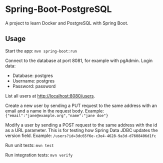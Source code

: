 # Spring-Boot-PostgreSQL

A project to learn Docker and PostgreSQL with Spring Boot.

## Usage

Start the app: `mvn spring-boot:run`

Connect to the database at port 8081, for example with pgAdmin.
Login data:
- Database: postgres
- Username: postgres
- Password: password

List all users at <http://localhost:8080/users>.

Create a new user by sending a PUT request to the same address with an email and a name in the request body.
Example: `{"email":"jane@example.org","name":"jane doe"}`

Modify a user by sending a POST request to the same address with the id as a URL parameter.
This is for testing how Spring Data JDBC updates the version field.
Example: `/users?id=3dc65f6e-c3e4-4628-9a3d-d7608406d1fc`

Run unit tests: `mvn test`

Run integration tests: `mvn verify` 
